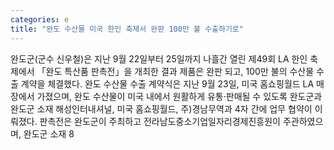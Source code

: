 ```yaml
---
categories: e
title: "완도 수산물 미국 한인 축제서 완판 100만 불 수출하기로"
---
```

완도군(군수 신우철)은 지난 9월 22일부터 25일까지 나흘간 열린 제49회 LA 한인 축제에서 「완도 특산품 판촉전」을 개최한 결과 제품은 완판 되고, 100만 불의 수산물 수출 계약을 체결했다. 완도 수산물 수출 계약식은 지난 9월 23일, 미국 홈쇼핑월드 LA 매장에서 가졌으며, 완도 수산물이 미국 내에서 원활하게 유통·판매될 수 있도록 완도군과 완도군 소재 해성인터내셔널, 미국 홈쇼핑월드, 주)경남무역과 4자 간에 업무 협약이 이뤄졌다. 판촉전은 완도군이 주최하고 전라남도중소기업일자리경제진흥원이 주관하였으며, 완도군 소재 8